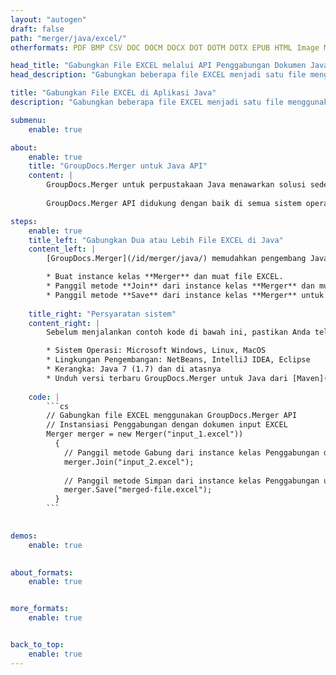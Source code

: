```yaml
---
layout: "autogen"
draft: false
path: "merger/java/excel/"
otherformats: PDF BMP CSV DOC DOCM DOCX DOT DOTM DOTX EPUB HTML Image MHT MHTML ODP ODS ODT OTP OTT PDF PNG POTM POTX PPS PPSM PPSX PPT PPTM PPTX PS RTF TEX TIF TIFF TSV TXT VDX Visio VSDM VSDX VSSX VSSM VSTM VSTX VSX VTX Web Word Worksheet XLAM XLS XLSB XLSM XLSX XLT XLTM XLTX XPS 

head_title: "Gabungkan File EXCEL melalui API Penggabungan Dokumen Java & J2SE"
head_description: "Gabungkan beberapa file EXCEL menjadi satu file menggunakan API penggabungan dokumen Java dengan semua data, gaya, dan pemformatan sebagai dokumen sumber."

title: "Gabungkan File EXCEL di Aplikasi Java"
description: "Gabungkan beberapa file EXCEL menjadi satu file menggunakan API penggabungan dokumen Java. Gabungkan halaman atau rentang halaman yang dipilih dari berbagai dokumen sumber menjadi satu dokumen hasil dengan semua data, gaya, dan pemformatan sebagai dokumen sumber."

submenu:
    enable: true

about:
    enable: true
    title: "GroupDocs.Merger untuk Java API"
    content: |
        GroupDocs.Merger untuk perpustakaan Java menawarkan solusi sederhana untuk menggabungkan & membagi dengan aman antara berbagai format dokumen termasuk PDF, Microsoft Office (Word, EXCEL, PowerPoint, OneNote), OpenDocument, HTML, gambar, dan banyak lainnya dalam aplikasi .NET. Dengan menambahkan hanya beberapa baris kode, lakukan beberapa operasi dokumen seperti memindahkan, menghapus, memutar, menukar, mengekstrak, atau mengubah orientasi halaman di dalam dokumen. API penggabungan dokumen juga mendukung pratinjau halaman dokumen sebagai gambar untuk menganalisis struktur dokumen, pemformatan, dan konten pada halaman.
        
        GroupDocs.Merger API didukung dengan baik di semua sistem operasi utama dan versi Java termasuk J2SE 7.0 (1.7), J2SE 8.0 (1.8) dan Java 10.

steps:
    enable: true
    title_left: "Gabungkan Dua atau Lebih File EXCEL di Java"
    content_left: |
        [GroupDocs.Merger](/id/merger/java/) memudahkan pengembang Java untuk menggabungkan beberapa file EXCEL dengan menerapkan beberapa langkah mudah.

        * Buat instance kelas **Merger** dan muat file EXCEL.
        * Panggil metode **Join** dari instance kelas **Merger** dan muat file EXCEL lainnya.
        * Panggil metode **Save** dari instance kelas **Merger** untuk menyimpan dokumen yang digabungkan.
        
    title_right: "Persyaratan sistem"
    content_right: |
        Sebelum menjalankan contoh kode di bawah ini, pastikan Anda telah menginstal prasyarat berikut di sistem Anda.

        * Sistem Operasi: Microsoft Windows, Linux, MacOS
        * Lingkungan Pengembangan: NetBeans, IntelliJ IDEA, Eclipse
        * Kerangka: Java 7 (1.7) dan di atasnya
        * Unduh versi terbaru GroupDocs.Merger untuk Java dari [Maven](https://repository.groupdocs.com/webapp/#/artifacts/browse/tree/General/repo/com/groupdocs/groupdocs-merger)
        
    code: |
        ```cs
        // Gabungkan file EXCEL menggunakan GroupDocs.Merger API
        // Instansiasi Penggabungan dengan dokumen input EXCEL
        Merger merger = new Merger("input_1.excel"))
          {
            // Panggil metode Gabung dari instance kelas Penggabungan dan lewati jalur dokumen sumber kedua
            merger.Join("input_2.excel");
            
            // Panggil metode Simpan dari instance kelas Penggabungan untuk menyimpan dokumen yang digabungkan
            merger.Save("merged-file.excel");
          }
        ```
        

demos:
    enable: true
        

about_formats:
    enable: true


more_formats:
    enable: true


back_to_top:
    enable: true
---
```

